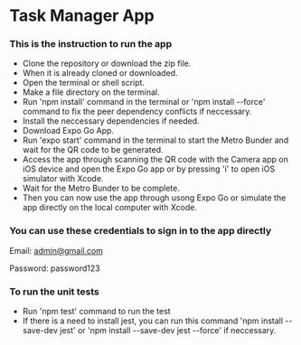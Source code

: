 # Task Manager App

### This is the instruction to run the app
- Clone the repository or download the zip file.
- When it is already cloned or downloaded.
- Open the terminal or shell script.
- Make a file directory on the terminal.
- Run 'npm install' command in the terminal or 'npm install --force' command to fix the peer dependency conflicts if neccessary.
- Install the neccessary dependencies if needed.
- Download Expo Go App.
- Run 'expo start' command in the terminal to start the  Metro Bunder and wait for the QR code to be generated.
- Access the app through scanning the QR code with the Camera app on iOS device and open the Expo Go app or by pressing 'i' to open iOS simulator with Xcode.
- Wait for the Metro Bunder to be complete.
- Then you can now use the app through usong Expo Go or simulate the app directly on the local computer with Xcode.

### You can use these credentials to sign in to the app directly

Email: admin@gmail.com

Password: password123

### To run the unit tests 
- Run 'npm test' command to run the test
- If there is a need to install jest, you can run this command 'npm install --save-dev jest' or 'npm install --save-dev jest --force' if neccessary.

